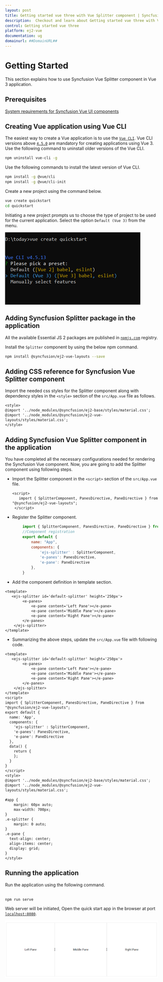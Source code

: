 ```yaml
---
layout: post
title: Getting started vue three with Vue Splitter component | Syncfusion
description:  Checkout and learn about Getting started vue three with Vue Splitter component of Syncfusion Essential JS 2 and more details.
control: Getting started vue three 
platform: ej2-vue
documentation: ug
domainurl: ##DomainURL##
---
```


# Getting Started

This section explains how to use Syncfusion Vue Splitter component in Vue 3 application.

## Prerequisites

[System requirements for Syncfusion Vue UI components](https://ej2.syncfusion.com/vue/documentation/system-requirements/)

## Creating Vue application using Vue CLI

The easiest way to create a Vue application is to use the [`Vue CLI`](https://github.com/vuejs/vue-cli). Vue CLI versions above [`4.5.0`](https://v3.vuejs.org/guide/migration/introduction.html#vue-cli) are mandatory for creating applications using Vue 3. Use the following command to uninstall older versions of the Vue CLI.

```bash
npm uninstall vue-cli -g
```

Use the following commands to install the latest version of Vue CLI.

```bash
npm install -g @vue/cli
npm install -g @vue/cli-init
```

Create a new project using the command below.

```bash
vue create quickstart
cd quickstart

```

Initiating a new project prompts us to choose the type of project to be used for the current application. Select the option `Default (Vue 3)` from the menu.

![Reference](./images/vue3-terminal.png)

## Adding Syncfusion Splitter package in the application

All the available Essential JS 2 packages are published in [`npmjs.com`](https://www.npmjs.com/~syncfusionorg) registry.

Install the `Splitter` component by using the below npm command.

```bash
npm install @syncfusion/ej2-vue-layouts --save
```

## Adding CSS reference for Syncfusion Vue Splitter component

Import the needed css styles for the Splitter component along with dependency styles in the `<style>` section of the `src/App.vue` file as follows.

```
<style>
@import '../node_modules/@syncfusion/ej2-base/styles/material.css';
@import '../node_modules/@syncfusion/ej2-vue-layouts/styles/material.css';
</style>
```

## Adding Syncfusion Vue Splitter component in the application

You have completed all the necessary configurations needed for rendering the Syncfusion Vue component. Now, you are going to add the Splitter component using following steps.

* Import the Splitter component in the `<script>` section of the `src/App.vue` file.

     ```
     <script>
        import { SplitterComponent, PanesDirective, PaneDirective } from "@syncfusion/ej2-vue-layouts";
      </script>
     ```

* Register the Splitter component.

```javascript
        import { SplitterComponent, PanesDirective, PaneDirective } from "@syncfusion/ej2-vue-layouts";
        //Component registration
        export default {
            name: "App",
            components: {
                'ejs-splitter' : SplitterComponent,
                'e-panes': PanesDirective,
                'e-pane': PaneDirective
            },
        }
```

* Add the component definition in template section.

```
<template>
   <ejs-splitter id='default-splitter' height='250px'>
        <e-panes>
            <e-pane content='Left Pane'></e-pane>
            <e-pane content='Middle Pane'></e-pane>
            <e-pane content='Right Pane'></e-pane>
        </e-panes>
    </ejs-splitter>
</template>
```

* Summarizing the above steps, update the `src/App.vue` file with following code.

```
<template>
   <ejs-splitter id='default-splitter' height='250px'>
        <e-panes>
            <e-pane content='Left Pane'></e-pane>
            <e-pane content='Middle Pane'></e-pane>
            <e-pane content='Right Pane'></e-pane>
        </e-panes>
    </ejs-splitter>
</template>
<script>
import { SplitterComponent, PanesDirective, PaneDirective } from "@syncfusion/ej2-vue-layouts";
export default {
  name: 'App',
  components: {
    'ejs-splitter' : SplitterComponent,
    'e-panes': PanesDirective,
    'e-pane': PaneDirective
  },
  data() {
    return {
    };
  }
}
</script>
<style>
@import '../node_modules/@syncfusion/ej2-base/styles/material.css';
@import '../node_modules/@syncfusion/ej2-vue-layouts/styles/material.css';

#app {
    margin: 60px auto;
    max-width: 700px;
}
.e-splitter {
    margin: 0 auto;
}
.e-pane {
  text-align: center;
  align-items: center;
  display: grid;
}
</style>
```

## Running the application

Run the application using the following command.

```bash

npm run serve

```

Web server will be initiated, Open the quick start app in the browser at port [`localhost:8080`](http://localhost:8080/).

![Output](./images/splitter.png)
